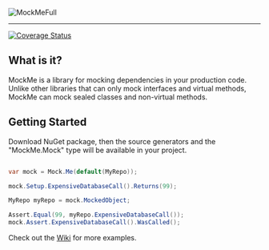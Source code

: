 ![MockMeFull](https://github.com/user-attachments/assets/43d8b58f-98b0-4469-95c3-7e5ca0683ffc)

___

[![Coverage Status](https://coveralls.io/repos/github/connorivy/MockMe/badge.svg?branch=main)](https://coveralls.io/github/connorivy/MockMe?branch=main)

## What is it?

MockMe is a library for mocking dependencies in your production code. Unlike other libraries that can only mock interfaces and virtual methods, MockMe can mock sealed classes and non-virtual methods.

## Getting Started

Download NuGet package, then the source generators and the "MockMe.Mock" type will be available in your project.

```csharp

var mock = Mock.Me(default(MyRepo));

mock.Setup.ExpensiveDatabaseCall().Returns(99);

MyRepo myRepo = mock.MockedObject;

Assert.Equal(99, myRepo.ExpensiveDatabaseCall());
mock.Assert.ExpensiveDatabaseCall().WasCalled();

```

Check out the [Wiki](https://github.com/connorivy/MockMe/wiki/QuickStart) for more examples.
